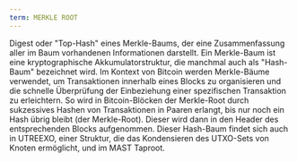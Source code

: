 ```yaml
---
term: MERKLE ROOT
---
```


Digest oder "Top-Hash" eines Merkle-Baums, der eine Zusammenfassung aller im Baum vorhandenen Informationen darstellt. Ein Merkle-Baum ist eine kryptographische Akkumulatorstruktur, die manchmal auch als "Hash-Baum" bezeichnet wird. Im Kontext von Bitcoin werden Merkle-Bäume verwendet, um Transaktionen innerhalb eines Blocks zu organisieren und die schnelle Überprüfung der Einbeziehung einer spezifischen Transaktion zu erleichtern. So wird in Bitcoin-Blöcken der Merkle-Root durch sukzessives Hashen von Transaktionen in Paaren erlangt, bis nur noch ein Hash übrig bleibt (der Merkle-Root). Dieser wird dann in den Header des entsprechenden Blocks aufgenommen. Dieser Hash-Baum findet sich auch in UTREEXO, einer Struktur, die das Kondensieren des UTXO-Sets von Knoten ermöglicht, und im MAST Taproot.